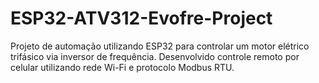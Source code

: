 # ESP32-ATV312-Evofre-Project
Projeto de automação utilizando ESP32 para controlar um motor elétrico trifásico via inversor de frequência. Desenvolvido controle remoto por celular utilizando rede Wi-Fi e protocolo Modbus RTU.

